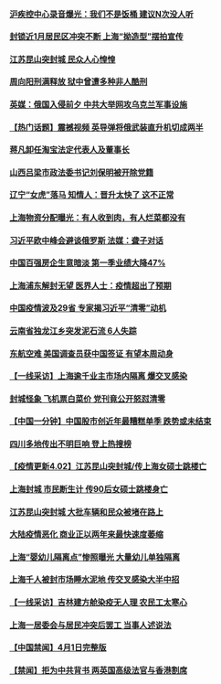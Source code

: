 #### [沪疾控中心录音爆光：我们不是饭桶 建议N次没人听](../pages/prog204/a103390189.md) 
#### [封锁近1月居民区冲突不断 上海“拗造型”摆拍宣传](../pages/prog204/a103390224.md) 
#### [江苏昆山突封城  民众人心惶惶](../pages/prog204/a103390153.md) 
#### [周向阳刑满释放 狱中曾遭多种非人酷刑](../pages/prog204/a103390001.md) 
#### [英媒：俄国入侵前夕 中共大举网攻乌克兰军事设施](../pages/prog204/a103390138.md) 
#### [【热门话题】震撼视频 英导弹将俄武装直升机切成两半](../pages/prog204/a103390052.md) 
#### [蒋凡卸任淘宝法定代表人及董事长](../pages/prog204/a103389986.md) 
#### [山西吕梁市政法委书记刘保明被开除党籍](../pages/prog204/a103389902.md) 
#### [辽宁“女虎”落马 知情人：晋升太快了 这不正常](../pages/prog204/a103390031.md) 
#### [上海物资分配曝光：有人收到肉，有人烂菜都没有](../pages/prog204/a103390007.md) 
#### [习近平欧中峰会避谈俄罗斯 法媒：聋子对话](../pages/prog204/a103389987.md) 
#### [中国百强房企生意暗淡 第一季业绩大降47%](../pages/prog204/a103389967.md) 
#### [上海浦东解封无望 医界人士：疫情超出了预期](../pages/prog204/a103389017.md) 
#### [中国疫情波及29省 专家揭习近平“清零”动机](../pages/prog204/a103389895.md) 
#### [云南省独龙江乡突发泥石流 6人失踪](../pages/prog204/a103389882.md) 
#### [东航空难 美国调查员获中国签证 有望本周动身](../pages/prog204/a103389811.md) 
#### [【一线采访】上海逾千业主市场内隔离 爆交叉感染](../pages/prog204/a103389809.md) 
#### [封城怪象 飞机票白菜价 党刊竟公开怒怼清零](../pages/prog204/a103389776.md) 
#### [【中国一分钟】中国股市创近年最糟糕单季 跌势或未结束](../pages/prog204/a103389813.md) 
#### [四川多地传出不明巨响 登上热搜榜](../pages/prog204/a103389636.md) 
#### [【疫情更新4.02】江苏昆山突封城/传上海女硕士跳楼亡](../pages/prog204/a103384636.md) 
#### [上海封城 市民断生计 传90后女硕士跳楼身亡](../pages/prog204/a103389610.md) 
#### [江苏昆山突封城 大批车辆和民众被堵在路上](../pages/prog204/a103389572.md) 
#### [大陆疫情恶化 商业正以两年来最快速度萎缩](../pages/prog204/a103389582.md) 
#### [上海“婴幼儿隔离点”惨照曝光 大量幼儿单独隔离](../pages/prog204/a103389503.md) 
#### [上海千人被封市场睡水泥地 传交叉感染大半中招](../pages/prog204/a103389566.md) 
#### [【一线采访】吉林建方舱染疫无人理 农民工太寒心](../pages/prog204/a103389511.md) 
#### [上海一居委会与居民冲突后罢工 当事人述说法](../pages/prog204/a103389407.md) 
#### [【中国禁闻】4月1日完整版](../pages/prog204/a103389436.md) 
#### [【禁闻】拒为中共背书 两英国高级法官与香港割席](../pages/prog204/a103389382.md) 
